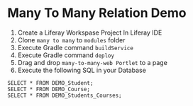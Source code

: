 # Many To Many Relation Demo

1. Create a Liferay Workspase Project In Liferay IDE
1. Clone `many to many` to `modules` folder
1. Execute Gradle command `buildService`
1. Execute Gradle command `deploy` 
1. Drag and drop `many-to-many-web Portlet` to a page
1. Execute the following SQL in your Database
```
SELECT * FROM DEMO_Student;
SELECT * FROM DEMO_Course;
SELECT * FROM DEMO_Students_Courses;
```
